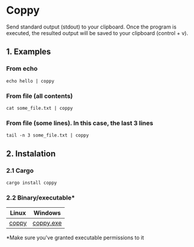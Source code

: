 # Coppy

Send standard output (stdout) to your clipboard. Once the program is executed, the resulted output will be saved to your clipboard (control + v).

## 1. Examples

### From echo

    echo hello | coppy

### From file (all contents)
    cat some_file.txt | coppy

### From file (some lines). In this case, the last 3 lines
 
    tail -n 3 some_file.txt | coppy


## 2. Instalation
### 2.1 Cargo

    cargo install coppy

### 2.2 Binary/executable*

|Linux|Windows
|-|-|
|[coppy](https://github.com/costa86/coppy/blob/main/coppy)|[coppy.exe](https://github.com/costa86/coppy/blob/main/coppy.exe)| 

*Make sure you've granted executable permissions to it
